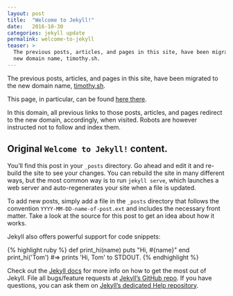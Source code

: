 ```yaml
---
layout: post
title:  "Welcome to Jekyll!"
date:   2016-10-30
categories: jekyll update
permalink: welcome-to-jekyll
teaser: >
  The previous posts, articles, and pages in this site, have been migrated to the
  new domain name, timothy.sh.
---
```


The previous posts, articles, and pages in this site, have been migrated to the
new domain name, [timothy.sh](https://timothy.sh).

This page, in particular, can be found [here there](https://timothy.sh/welcome-to-jekyll/).

In this domain, all previous links to those posts, articles, and pages redirect
to the new domain, accordingly, when visited. Robots are however instructed not
to follow and index them.

## Original `Welcome to Jekyll!` content.

You’ll find this post in your `_posts` directory. Go ahead and edit it and re-build the site to see your changes. You can rebuild the site in many different ways, but the most common way is to run `jekyll serve`, which launches a web server and auto-regenerates your site when a file is updated.

To add new posts, simply add a file in the `_posts` directory that follows the convention `YYYY-MM-DD-name-of-post.ext` and includes the necessary front matter. Take a look at the source for this post to get an idea about how it works.

Jekyll also offers powerful support for code snippets:

{% highlight ruby %}
def print_hi(name)
  puts "Hi, #{name}"
end
print_hi('Tom')
#=> prints 'Hi, Tom' to STDOUT.
{% endhighlight %}

Check out the [Jekyll docs][jekyll] for more info on how to get the most out of Jekyll. File all bugs/feature requests at [Jekyll’s GitHub repo][jekyll-gh]. If you have questions, you can ask them on [Jekyll’s dedicated Help repository][jekyll-help].

[jekyll]:      http://jekyllrb.com
[jekyll-gh]:   https://github.com/jekyll/jekyll
[jekyll-help]: https://github.com/jekyll/jekyll-help
